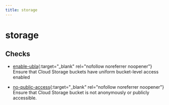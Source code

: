 ```yaml
---
title: storage
---
```


# storage

## Checks


- [enable-ubla](enable-ubla){:target="_blank" rel="nofollow noreferrer noopener"} Ensure that Cloud Storage buckets have uniform bucket-level access enabled

- [no-public-access](no-public-access){:target="_blank" rel="nofollow noreferrer noopener"} Ensure that Cloud Storage bucket is not anonymously or publicly accessible.




